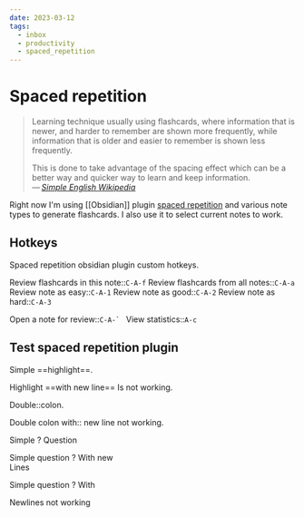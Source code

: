 ```yaml
---
date: 2023-03-12
tags:
  - inbox
  - productivity
  - spaced_repetition
---
```


# Spaced repetition

> Learning technique usually using flashcards, where information that is newer,
> and harder to remember are shown more frequently, while information that is
> older and easier to remember is shown less frequently.
>
> This is done to take advantage of the spacing effect which can be a better way
> and quicker way to learn and keep information.\
> — <cite>[Simple English Wikipedia](https://simple.wikipedia.org/wiki/Spaced_repetition)</cite>

Right now I'm using [[Obsidian]] plugin
[spaced repetition](https://www.stephenmwangi.com/obsidian-spaced-repetition/)
and various note types to generate flashcards. I also use it to select current
notes to work.

## Hotkeys

Spaced repetition obsidian plugin custom hotkeys.

Review flashcards in this note::`C-A-f`
Review flashcards from all notes::`C-A-a`
Review note as easy::`C-A-1`
Review note as good::`C-A-2`
Review note as hard::`C-A-3`

Open a note for review::``C-A-` ``
View statistics::`A-c`


## Test spaced repetition plugin

Simple ==highlight==.
<!--SR:!2023-11-27,3,250-->

Highlight ==with
new line== Is not working.

Double::colon.
<!--SR:!2023-11-27,3,250-->

Double colon with::
new line not working.

Simple
?
Question
<!--SR:!2024-01-30,10,270-->

Simple question
?
With new
\
Lines

Simple question
?
With

Newlines not working
